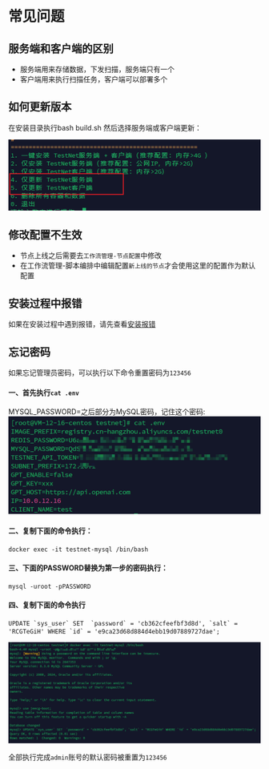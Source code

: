 
# 常见问题
## 服务端和客户端的区别

- 服务端用来存储数据，下发扫描，服务端只有一个
- 客户端用来执行扫描任务，客户端可以部署多个

## 如何更新版本

在安装目录执行bash build.sh 然后选择服务端或客户端更新：

![picture 0](https://github.com/testnet0/image/raw/main/66ef5036e60c17bb61b6ca4bc949a3ec3ed40f63e58e46ddd8732eb2ce4e3e63.png)  


## 修改配置不生效

- 节点上线之后需要去`工作流管理-节点配置`中修改
- 在工作流管理-脚本编排中编辑配置`新上线的节点`才会使用这里的配置作为默认配置

## 安装过程中报错
如果在安装过程中遇到报错，请先查看[安装报错](安装报错)

## 忘记密码
如果忘记管理员密码，可以执行以下命令重置密码为`123456`

#### 一、首先执行`cat .env`
MYSQL_PASSWORD=之后部分为MySQL密码，记住这个密码:
![图 0](https://github.com/testnet0/image/raw/main/d378613e45f786937f72759c4b415d04f0528497edd2072cacba83a8613a37a6.png)  
#### 二、复制下面的命令执行：
```
docker exec -it testnet-mysql /bin/bash
```
#### 三、下面的PASSWORD替换为第一步的密码执行：
```
mysql -uroot -pPASSWORD
```
#### 四、复制下面的命令执行
```
UPDATE `sys_user` SET  `password` = 'cb362cfeefbf3d8d', `salt` = 'RCGTeGiH' WHERE `id` = 'e9ca23d68d884d4ebb19d07889727dae';
```
 ![图 2](https://github.com/testnet0/image/raw/main/4015525f77b274b06222d98efc83a69bffe7531658bb85490bea5039158434ff.png)  

全部执行完成`admin`账号的默认密码被重置为`123456`